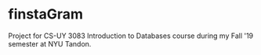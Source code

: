 # finstaGram
Project for CS-UY 3083 Introduction to Databases course during my Fall '19 semester at NYU Tandon. 
